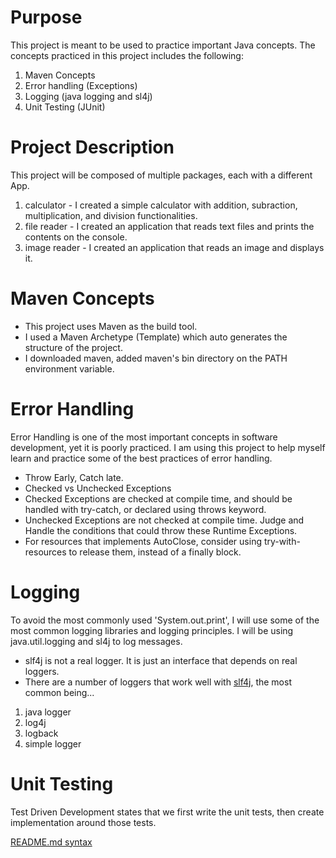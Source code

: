 # Purpose
This project is meant to be used to practice important Java concepts. The concepts practiced in this project includes the following:
1. Maven Concepts
2. Error handling (Exceptions)
3. Logging (java logging and sl4j)
4. Unit Testing (JUnit)

# Project Description
This project will be composed of multiple packages, each with a different App.
1. calculator - I created a simple calculator with addition, subraction, multiplication, and division functionalities.
2. file reader - I created an application that reads text files and prints the contents on the console.
3. image reader - I created an application that reads an image and displays it.

# Maven Concepts
* This project uses Maven as the build tool.
* I used a Maven Archetype (Template) which auto generates the structure of the project.
* I downloaded maven, added maven's bin directory on the PATH environment variable.

# Error Handling
Error Handling is one of the most important concepts in software development, yet it is poorly practiced.
I am using this project to help myself learn and practice some of the best practices of error handling.
* Throw Early, Catch late.
* Checked vs Unchecked Exceptions
* Checked Exceptions are checked at compile time, and should be handled with try-catch, or declared using throws keyword.
* Unchecked Exceptions are not checked at compile time. Judge and Handle the conditions that could throw these Runtime Exceptions.
* For resources that implements AutoClose, consider using try-with-resources to release them, instead of a finally block.

# Logging
To avoid the most commonly used 'System.out.print', I will use some of the most common logging libraries and logging principles.
I will be using java.util.logging and sl4j to log messages.
* slf4j is not a real logger. It is just an interface that depends on real loggers.
* There are a number of loggers that work well with [slf4j](https://examples.javacodegeeks.com/enterprise-java/slf4j/slf4j-tutorial-beginners/), the most common being...
1. java logger
2. log4j
3. logback
4. simple logger

# Unit Testing
Test Driven Development states that we first write the unit tests, then create implementation around those tests.

[README.md syntax](https://guides.github.com/features/mastering-markdown/)
